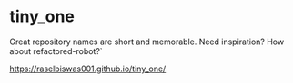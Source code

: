 # tiny_one
Great repository names are short and memorable. Need inspiration? How about refactored-robot?`

https://raselbiswas001.github.io/tiny_one/
